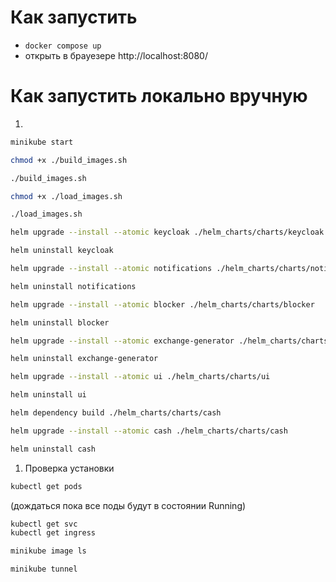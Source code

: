 # Как запустить
* ```docker compose up```
* открыть в брауезере http://localhost:8080/

# Как запустить локально вручную
1.
```bash
minikube start
```
```bash
chmod +x ./build_images.sh
```
```bash
./build_images.sh
```
```bash
chmod +x ./load_images.sh
```
```bash
./load_images.sh
```
```bash
helm upgrade --install --atomic keycloak ./helm_charts/charts/keycloak
```
```bash
helm uninstall keycloak
```
```bash
helm upgrade --install --atomic notifications ./helm_charts/charts/notifications
```
```bash
helm uninstall notifications
```
```bash
helm upgrade --install --atomic blocker ./helm_charts/charts/blocker
```
```bash
helm uninstall blocker
```
```bash
helm upgrade --install --atomic exchange-generator ./helm_charts/charts/exchange-generator
```
```bash
helm uninstall exchange-generator
```
```bash
helm upgrade --install --atomic ui ./helm_charts/charts/ui
```
```bash
helm uninstall ui
```
```bash
helm dependency build ./helm_charts/charts/cash
```
```bash
helm upgrade --install --atomic cash ./helm_charts/charts/cash
```
```bash
helm uninstall cash
```
1. Проверка установки
```bash
kubectl get pods
``` 
(дождаться пока все поды будут в состоянии Running)
```bash
kubectl get svc
kubectl get ingress
```
```bash
minikube image ls
```
```bash
minikube tunnel
```